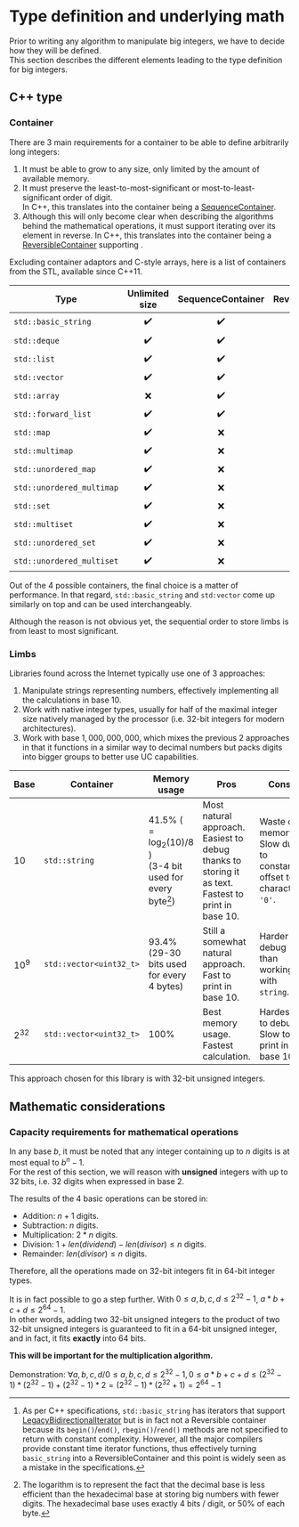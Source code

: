 # Type definition and underlying math

Prior to writing any algorithm to manipulate big integers, we have to decide how they will be defined.<br/>
This section describes the different elements leading to the type definition for big integers.

## C++ type

### Container

There are 3 main requirements for a container to be able to define arbitrarily long integers:

1. It must be able to grow to any size, only limited by the amount of available memory.
1. It must preserve the least-to-most-significant or most-to-least-significant order of digit.<br/>
In C++, this translates into the container being a [SequenceContainer](https://en.cppreference.com/w/cpp/named_req/SequenceContainer).
1. Although this will only become clear when describing the algorithms behind the mathematical operations, it must support iterating over its element in reverse.
In C++, this translates into the container being a [ReversibleContainer](https://en.cppreference.com/w/cpp/named_req/ReversibleContainer) supporting .

Excluding container adaptors and C-style arrays, here is a list of containers from the STL, available since C++11.

Type | Unlimited size | SequenceContainer | ReversibleContainer
---|:---:|:---:|:---:
`std::basic_string` | ✔️ | ✔️ | ✔️[^1]
`std::deque` | ✔️ | ✔️ | ✔️
`std::list` | ✔️| ✔️ | ✔️
`std::vector` | ✔️ | ✔️ | ✔️
`std::array` | ❌ | ✔️ | ✔️ (partial)
`std::forward_list` | ✔️| ✔️ | ❌
`std::map` | ✔️| ❌ | ✔️
`std::multimap` | ✔️| ❌ | ✔️
`std::unordered_map` | ✔️| ❌ | ❌
`std::unordered_multimap` | ✔️| ❌ | ❌
`std::set` | ✔️| ❌ | ✔️
`std::multiset` | ✔️| ❌ | ✔️
`std::unordered_set` | ✔️| ❌ | ❌
`std::unordered_multiset` | ✔️| ❌ | ❌

[^1]: As per C++ specifications, `std::basic_string` has iterators that support [LegacyBidirectionalIterator](https://en.cppreference.com/w/cpp/named_req/BidirectionalIterator) but is in fact not a Reversible container because its `begin()`/`end()`, `rbegin()`/`rend()` methods are not specified to return with constant complexity. However, all the major compilers provide constant time iterator functions, thus effectively turning `basic_string` into a ReversibleContainer and this point is widely seen as a mistake in the specifications.

Out of the 4 possible containers, the final choice is a matter of performance. In that regard, `std::basic_string` and `std:vector` come up similarly on top and can be used interchangeably.

Although the reason is not obvious yet, the sequential order to store limbs is from least to most significant.

### Limbs

Libraries found across the Internet typically use one of 3 approaches:

1. Manipulate strings representing numbers, effectively implementing all the calculations in base $`10`$.
1. Work with native integer types, usually for half of the maximal integer size natively managed by the processor (i.e. 32-bit integers for modern architectures).
1. Work with base $`1,000,000,000`$, which mixes the previous 2 approaches in that it functions in a similar way to decimal numbers but packs digits into bigger groups to better use UC capabilities.
 
Base|Container|Memory usage|Pros|Cons
---|---|---|---|---
 $`10`$ | `std::string` | 41.5% ( $`= \text{log}_2(10)/8`$ )<br/>(3-4 bit used for every byte[^2]) | Most natural approach.<br/>Easiest to debug thanks to storing it as text.<br/>Fastest to print in base 10. | Waste of memory.<br/>Slow due to constant offset to character `'0'`. 
 $`10^9`$ | `std::vector<uint32_t>` | 93.4%<br/>(29-30 bits used for every 4 bytes) | Still a somewhat natural approach.<br/>Fast to print in base 10. | Harder to debug than working with `string`.
 $`2^{32}`$ | `std::vector<uint32_t>` | 100% | Best memory usage.<br/>Fastest calculation. | Hardest to debug.<br/>Slow to print in base 10.

[^2]: The logarithm is to represent the fact that the decimal base is less efficient than the hexadecimal base at storing big numbers with fewer digits. The hexadecimal base uses exactly 4 bits / digit, or 50% of each byte.

This approach chosen for this library is with 32-bit unsigned integers.

## Mathematic considerations

### Capacity requirements for mathematical operations

In any base $`b`$, it must be noted that any integer containing up to $`n`$ digits is at most equal to $`b^n - 1`$.<br/>
For the rest of this section, we will reason with **unsigned** integers with up to 32 bits, i.e. 32 digits when expressed in base $`2`$.

The results of the 4 basic operations can be stored in:

- Addition: $`n+1`$ digits.
- Subtraction: $`n`$ digits.
- Multiplication: $`2*n`$ digits.
- Division: $`1 + len(dividend) - len(divisor) \leq n`$ digits.
- Remainder: $`len(divisor) \leq n`$ digits.

Therefore, all the operations made on 32-bit integers fit in 64-bit integer types.

It is in fact possible to go a step further. With $`0 \leq a,b,c,d \leq 2^{32} - 1`$, $`a*b + c +d \leq 2^{64} - 1`$.<br/>
In other words, adding two 32-bit unsigned integers to the product of two 32-bit unsigned integers is guaranteed to fit in a 64-bit unsigned integer, and in fact, it fits **exactly** into 64 bits. 

**This will be important for the multiplication algorithm.**

Demonstration: $`\forall a,b,c,d / 0 \leq a,b,c,d \leq 2^{32} - 1, 0 \leq a*b+c+d \leq (2^{32} - 1) * (2^{32} - 1) + (2^{32} - 1) * 2 = (2^{32} - 1) * (2^{32} + 1) = 2^{64} - 1`$
